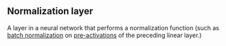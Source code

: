 ## Normalization layer

A layer in a neural network that performs a normalization function (such as [batch normalization]("#batch-normalization") on [pre-activations]("#pre-activation") of the preceding linear layer.)

